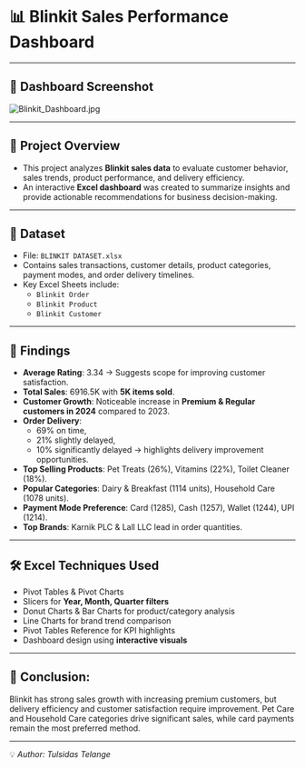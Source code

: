 # 📊 Blinkit Sales Performance Dashboard

---

## 📸 Dashboard Screenshot
![Blinkit_Dashboard.jpg](https://github.com/Stylishaditya/Blinkit_Sales_Performance_Analysis/blob/main/Blinkit%20Dashboard.jpg)

---

## 📌 Project Overview
- This project analyzes **Blinkit sales data** to evaluate customer behavior, sales trends, product performance, and delivery efficiency.  
- An interactive **Excel dashboard** was created to summarize insights and provide actionable recommendations for business decision-making.  

---

## 📂 Dataset
- File: `BLINKIT DATASET.xlsx`  
- Contains sales transactions, customer details, product categories, payment modes, and order delivery timelines.  
- Key Excel Sheets include:  
  - `Blinkit Order`  
  - `Blinkit Product`  
  - `Blinkit Customer`   

---

## 🔎 Findings
- **Average Rating**: 3.34 → Suggests scope for improving customer satisfaction.  
- **Total Sales**: 6916.5K with **5K items sold**.  
- **Customer Growth**: Noticeable increase in **Premium & Regular customers in 2024** compared to 2023.  
- **Order Delivery**:  
  - 69% on time,  
  - 21% slightly delayed,  
  - 10% significantly delayed → highlights delivery improvement opportunities.  
- **Top Selling Products**: Pet Treats (26%), Vitamins (22%), Toilet Cleaner (18%).  
- **Popular Categories**: Dairy & Breakfast (1114 units), Household Care (1078 units).  
- **Payment Mode Preference**: Card (1285), Cash (1257), Wallet (1244), UPI (1214).  
- **Top Brands**: Karnik PLC & Lall LLC lead in order quantities.  
  
---

## 🛠 Excel Techniques Used
- Pivot Tables & Pivot Charts  
- Slicers for **Year, Month, Quarter filters**  
- Donut Charts & Bar Charts for product/category analysis  
- Line Charts for brand trend comparison  
- Pivot Tables Reference for KPI highlights  
- Dashboard design using **interactive visuals**  

---

## 📌 Conclusion:  
Blinkit has strong sales growth with increasing premium customers, but delivery efficiency and customer satisfaction require improvement. Pet Care and Household Care categories drive significant sales, while card payments remain the most preferred method.

---

💡 *Author: Tulsidas Telange* 
